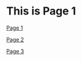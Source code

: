 <!DOCTYPE html>
<html>

<head>

</head>

<body>
<h1>This is Page 1</h1>
<a href=" "> Page 1 </a></p>
<a href=" "> Page 2 </a></p>
<a href=" "> Page 3 </a></p><br>


</body>
</html>
